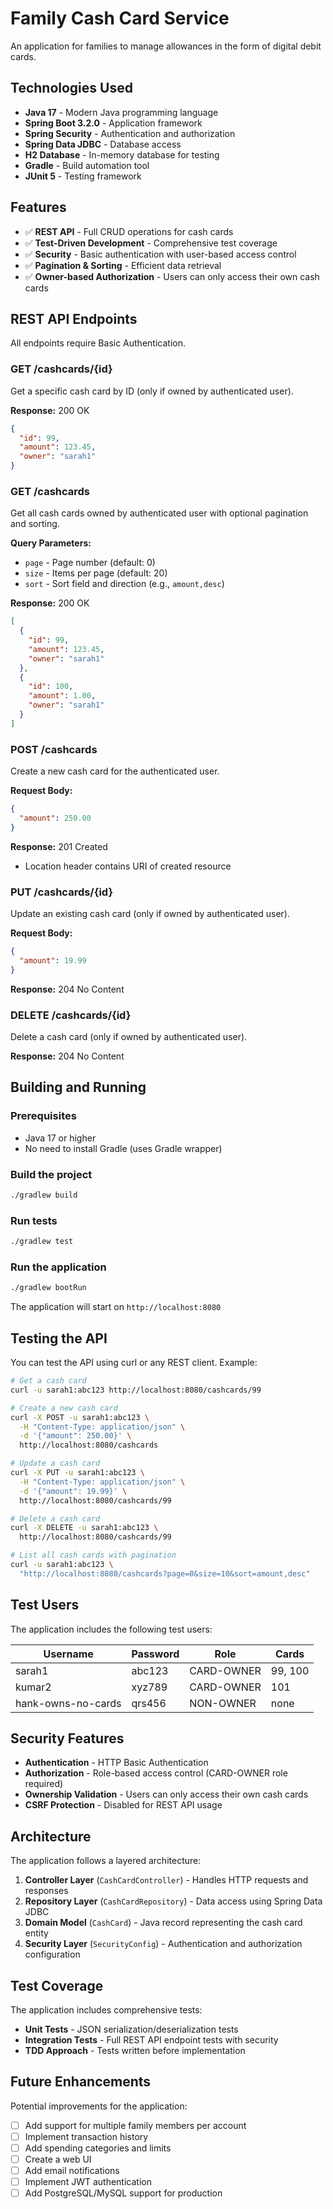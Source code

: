 # Family Cash Card Service

An application for families to manage allowances in the form of digital debit cards.

## Technologies Used

- **Java 17** - Modern Java programming language
- **Spring Boot 3.2.0** - Application framework
- **Spring Security** - Authentication and authorization
- **Spring Data JDBC** - Database access
- **H2 Database** - In-memory database for testing
- **Gradle** - Build automation tool
- **JUnit 5** - Testing framework

## Features

- ✅ **REST API** - Full CRUD operations for cash cards
- ✅ **Test-Driven Development** - Comprehensive test coverage
- ✅ **Security** - Basic authentication with user-based access control
- ✅ **Pagination & Sorting** - Efficient data retrieval
- ✅ **Owner-based Authorization** - Users can only access their own cash cards

## REST API Endpoints

All endpoints require Basic Authentication.

### GET /cashcards/{id}
Get a specific cash card by ID (only if owned by authenticated user).

**Response:** 200 OK
```json
{
  "id": 99,
  "amount": 123.45,
  "owner": "sarah1"
}
```

### GET /cashcards
Get all cash cards owned by authenticated user with optional pagination and sorting.

**Query Parameters:**
- `page` - Page number (default: 0)
- `size` - Items per page (default: 20)
- `sort` - Sort field and direction (e.g., `amount,desc`)

**Response:** 200 OK
```json
[
  {
    "id": 99,
    "amount": 123.45,
    "owner": "sarah1"
  },
  {
    "id": 100,
    "amount": 1.00,
    "owner": "sarah1"
  }
]
```

### POST /cashcards
Create a new cash card for the authenticated user.

**Request Body:**
```json
{
  "amount": 250.00
}
```

**Response:** 201 Created
- Location header contains URI of created resource

### PUT /cashcards/{id}
Update an existing cash card (only if owned by authenticated user).

**Request Body:**
```json
{
  "amount": 19.99
}
```

**Response:** 204 No Content

### DELETE /cashcards/{id}
Delete a cash card (only if owned by authenticated user).

**Response:** 204 No Content

## Building and Running

### Prerequisites
- Java 17 or higher
- No need to install Gradle (uses Gradle wrapper)

### Build the project
```bash
./gradlew build
```

### Run tests
```bash
./gradlew test
```

### Run the application
```bash
./gradlew bootRun
```

The application will start on `http://localhost:8080`

## Testing the API

You can test the API using curl or any REST client. Example:

```bash
# Get a cash card
curl -u sarah1:abc123 http://localhost:8080/cashcards/99

# Create a new cash card
curl -X POST -u sarah1:abc123 \
  -H "Content-Type: application/json" \
  -d '{"amount": 250.00}' \
  http://localhost:8080/cashcards

# Update a cash card
curl -X PUT -u sarah1:abc123 \
  -H "Content-Type: application/json" \
  -d '{"amount": 19.99}' \
  http://localhost:8080/cashcards/99

# Delete a cash card
curl -X DELETE -u sarah1:abc123 \
  http://localhost:8080/cashcards/99

# List all cash cards with pagination
curl -u sarah1:abc123 \
  "http://localhost:8080/cashcards?page=0&size=10&sort=amount,desc"
```

## Test Users

The application includes the following test users:

| Username | Password | Role | Cards |
|----------|----------|------|-------|
| sarah1 | abc123 | CARD-OWNER | 99, 100 |
| kumar2 | xyz789 | CARD-OWNER | 101 |
| hank-owns-no-cards | qrs456 | NON-OWNER | none |

## Security Features

- **Authentication** - HTTP Basic Authentication
- **Authorization** - Role-based access control (CARD-OWNER role required)
- **Ownership Validation** - Users can only access their own cash cards
- **CSRF Protection** - Disabled for REST API usage

## Architecture

The application follows a layered architecture:

1. **Controller Layer** (`CashCardController`) - Handles HTTP requests and responses
2. **Repository Layer** (`CashCardRepository`) - Data access using Spring Data JDBC
3. **Domain Model** (`CashCard`) - Java record representing the cash card entity
4. **Security Layer** (`SecurityConfig`) - Authentication and authorization configuration

## Test Coverage

The application includes comprehensive tests:

- **Unit Tests** - JSON serialization/deserialization tests
- **Integration Tests** - Full REST API endpoint tests with security
- **TDD Approach** - Tests written before implementation

## Future Enhancements

Potential improvements for the application:

- [ ] Add support for multiple family members per account
- [ ] Implement transaction history
- [ ] Add spending categories and limits
- [ ] Create a web UI
- [ ] Add email notifications
- [ ] Implement JWT authentication
- [ ] Add PostgreSQL/MySQL support for production